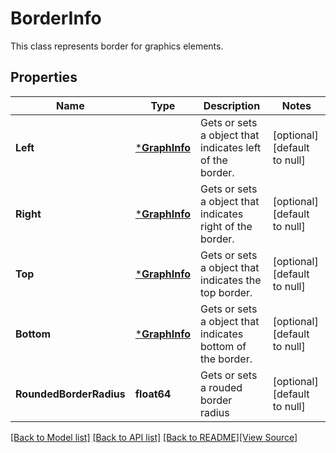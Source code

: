 # BorderInfo
This class represents border for graphics elements.

## Properties
Name | Type | Description | Notes
------------ | ------------- | ------------- | -------------
**Left** | [***GraphInfo**](GraphInfo.md) | Gets or sets a object that indicates left of the border. | [optional] [default to null]
**Right** | [***GraphInfo**](GraphInfo.md) | Gets or sets a object that indicates right of the border. | [optional] [default to null]
**Top** | [***GraphInfo**](GraphInfo.md) | Gets or sets a object that indicates the top border. | [optional] [default to null]
**Bottom** | [***GraphInfo**](GraphInfo.md) | Gets or sets a object that indicates bottom of the border. | [optional] [default to null]
**RoundedBorderRadius** | **float64** | Gets or sets a rouded border radius | [optional] [default to null]

[[Back to Model list]](../README.md#documentation-for-models) [[Back to API list]](../README.md#documentation-for-api-endpoints) [[Back to README]](../README.md)[[View Source]](../border_info.go)


